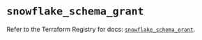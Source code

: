 # `snowflake_schema_grant`

Refer to the Terraform Registry for docs: [`snowflake_schema_grant`](https://registry.terraform.io/providers/snowflake-labs/snowflake/0.84.0/docs/resources/schema_grant).
